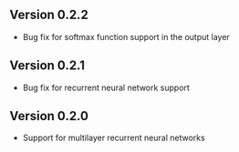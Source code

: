 Version 0.2.2
-------------

* Bug fix for softmax function support in the output layer

Version 0.2.1
-------------

* Bug fix for recurrent neural network support

Version 0.2.0
-------------

* Support for multilayer recurrent neural networks

